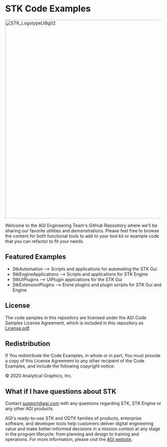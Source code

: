# STK Code Examples

<img src="https://embed.widencdn.net/svg/agi/2lb9tthe8d/STK_LogotypeLtBg02.svg?u=ivc64j" alt="STK_LogotypeLtBg02" width="640">

Welcome to the AGI Engineering Team's GitHub Repository where we'll be sharing our favorite utilities and demonstrations.  Please feel free to browse the content for both functional tools to add to your tool kit or example code that you can refactor to fit your needs.   

## Featured Examples

* StkAutomation --> Scripts and applications for automating the STK Gui
* StkEngineApplications --> Scripts and applications for STK Engine
* StkUiPlugins --> UiPlugin applciations for the STK Gui
* StkExtensionPlugins --> Enine plugins and plugin scripts for STK Gui and Engine

## License

The code samples in this repository are licensed under the AGI Code Samples License Agreement, which is included in this repository as [License.pdf](License.pdf).

## Redistribution
If You redistribute the Code Examples, in whole or in part, You must provide a copy of this License Agreement to any other recipient of the Code Examples, and include the following copyright notice: 

© 2020 Analytical Graphics, Inc.

## What if I have questions about STK

Contact support@agi.com with any questions regarding STK, STK Engine or any other AGI products.

AGI's ready-to-use STK and ODTK families of products, enterprise software, and developer tools help customers deliver digital engineering value and make better-informed decisions in a mission context at any stage in the program lifecycle: from planning and design to training and operations.  For more information, please visit the [AGI website](https://www.agi.com "AGI's Homepage"). 
